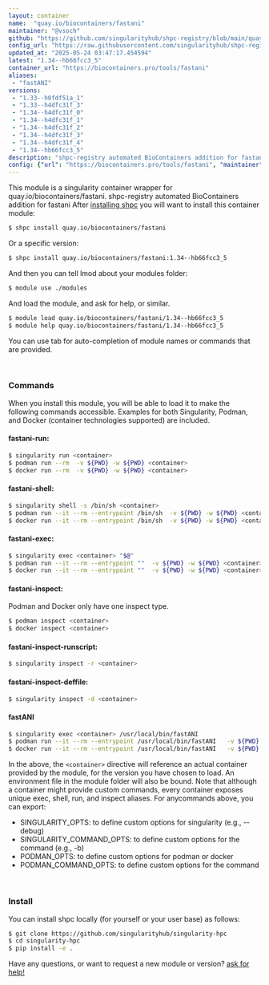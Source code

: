 ```yaml
---
layout: container
name:  "quay.io/biocontainers/fastani"
maintainer: "@vsoch"
github: "https://github.com/singularityhub/shpc-registry/blob/main/quay.io/biocontainers/fastani/container.yaml"
config_url: "https://raw.githubusercontent.com/singularityhub/shpc-registry/main/quay.io/biocontainers/fastani/container.yaml"
updated_at: "2025-05-24 03:47:17.454594"
latest: "1.34--hb66fcc3_5"
container_url: "https://biocontainers.pro/tools/fastani"
aliases:
 - "fastANI"
versions:
 - "1.33--h0fdf51a_1"
 - "1.33--h4dfc31f_3"
 - "1.34--h4dfc31f_0"
 - "1.34--h4dfc31f_1"
 - "1.34--h4dfc31f_2"
 - "1.34--h4dfc31f_3"
 - "1.34--h4dfc31f_4"
 - "1.34--hb66fcc3_5"
description: "shpc-registry automated BioContainers addition for fastani"
config: {"url": "https://biocontainers.pro/tools/fastani", "maintainer": "@vsoch", "description": "shpc-registry automated BioContainers addition for fastani", "latest": {"1.34--hb66fcc3_5": "sha256:1aa6615be04dedd4907a7bbce2b57938a42d5f94913b068c31cbcfd437e1130b"}, "tags": {"1.33--h0fdf51a_1": "sha256:4ba79083702b537aa7478c29870a41e651c3a1c9f6ed63fabd8fca6539686efe", "1.33--h4dfc31f_3": "sha256:d7e42634baa4c5518145a30ae5f43ca0c8bea3e07241047f3aea9a531953b1ff", "1.34--h4dfc31f_0": "sha256:49d9f3ecc1aea6a48f51918dd1b2b9cdc4683011f2eeb4956b5d7dd76d3fc0d8", "1.34--h4dfc31f_1": "sha256:a5ae728542a056b176687624664facc2ff2a7dd84b9c57d27f028a0211fa0d07", "1.34--h4dfc31f_2": "sha256:07a26bab4539918cce52988c39ebb3b0c56425a17c06fffe9f0e6970aff51b9d", "1.34--h4dfc31f_3": "sha256:9d3c0939e7e7cea0dc8fc6cb6a5916c80772c2db40507bee0f3792b1e0f3b683", "1.34--h4dfc31f_4": "sha256:43a7891b49222ab831eec6d6ed1de82e0cd415a34516a673e1a81f7ec181749b", "1.34--hb66fcc3_5": "sha256:1aa6615be04dedd4907a7bbce2b57938a42d5f94913b068c31cbcfd437e1130b"}, "docker": "quay.io/biocontainers/fastani", "aliases": {"fastANI": "/usr/local/bin/fastANI"}}
---
```


This module is a singularity container wrapper for quay.io/biocontainers/fastani.
shpc-registry automated BioContainers addition for fastani
After [installing shpc](#install) you will want to install this container module:


```bash
$ shpc install quay.io/biocontainers/fastani
```

Or a specific version:

```bash
$ shpc install quay.io/biocontainers/fastani:1.34--hb66fcc3_5
```

And then you can tell lmod about your modules folder:

```bash
$ module use ./modules
```

And load the module, and ask for help, or similar.

```bash
$ module load quay.io/biocontainers/fastani/1.34--hb66fcc3_5
$ module help quay.io/biocontainers/fastani/1.34--hb66fcc3_5
```

You can use tab for auto-completion of module names or commands that are provided.

<br>

### Commands

When you install this module, you will be able to load it to make the following commands accessible.
Examples for both Singularity, Podman, and Docker (container technologies supported) are included.

#### fastani-run:

```bash
$ singularity run <container>
$ podman run --rm  -v ${PWD} -w ${PWD} <container>
$ docker run --rm  -v ${PWD} -w ${PWD} <container>
```

#### fastani-shell:

```bash
$ singularity shell -s /bin/sh <container>
$ podman run --it --rm --entrypoint /bin/sh  -v ${PWD} -w ${PWD} <container>
$ docker run --it --rm --entrypoint /bin/sh  -v ${PWD} -w ${PWD} <container>
```

#### fastani-exec:

```bash
$ singularity exec <container> "$@"
$ podman run --it --rm --entrypoint ""  -v ${PWD} -w ${PWD} <container> "$@"
$ docker run --it --rm --entrypoint ""  -v ${PWD} -w ${PWD} <container> "$@"
```

#### fastani-inspect:

Podman and Docker only have one inspect type.

```bash
$ podman inspect <container>
$ docker inspect <container>
```

#### fastani-inspect-runscript:

```bash
$ singularity inspect -r <container>
```

#### fastani-inspect-deffile:

```bash
$ singularity inspect -d <container>
```


#### fastANI

```bash
$ singularity exec <container> /usr/local/bin/fastANI
$ podman run --it --rm --entrypoint /usr/local/bin/fastANI   -v ${PWD} -w ${PWD} <container> -c " $@"
$ docker run --it --rm --entrypoint /usr/local/bin/fastANI   -v ${PWD} -w ${PWD} <container> -c " $@"
```



In the above, the `<container>` directive will reference an actual container provided
by the module, for the version you have chosen to load. An environment file in the
module folder will also be bound. Note that although a container
might provide custom commands, every container exposes unique exec, shell, run, and
inspect aliases. For anycommands above, you can export:

 - SINGULARITY_OPTS: to define custom options for singularity (e.g., --debug)
 - SINGULARITY_COMMAND_OPTS: to define custom options for the command (e.g., -b)
 - PODMAN_OPTS: to define custom options for podman or docker
 - PODMAN_COMMAND_OPTS: to define custom options for the command

<br>

### Install

You can install shpc locally (for yourself or your user base) as follows:

```bash
$ git clone https://github.com/singularityhub/singularity-hpc
$ cd singularity-hpc
$ pip install -e .
```

Have any questions, or want to request a new module or version? [ask for help!](https://github.com/singularityhub/singularity-hpc/issues)
